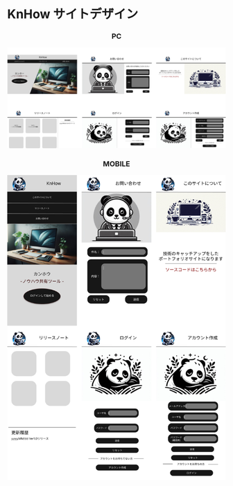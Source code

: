 # **KnHow サイトデザイン**

<div align="center">
    <h3>PC</h3>
    <img src="./images/overall.png" />
    <h3>MOBILE</h3>
    <img src="./images/overall_mobile.png" />
</div>
